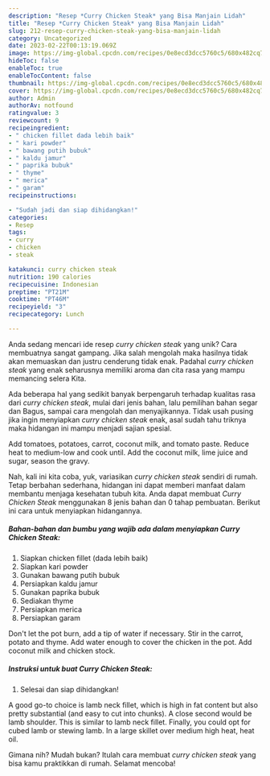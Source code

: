 ```yaml
---
description: "Resep *Curry Chicken Steak* yang Bisa Manjain Lidah"
title: "Resep *Curry Chicken Steak* yang Bisa Manjain Lidah"
slug: 212-resep-curry-chicken-steak-yang-bisa-manjain-lidah
category: Uncategorized
date: 2023-02-22T00:13:19.069Z
image: https://img-global.cpcdn.com/recipes/0e8ecd3dcc5760c5/680x482cq70/curry-chicken-steak-foto-resep-utama.jpg
hideToc: false
enableToc: true
enableTocContent: false
thumbnail: https://img-global.cpcdn.com/recipes/0e8ecd3dcc5760c5/680x482cq70/curry-chicken-steak-foto-resep-utama.jpg
cover: https://img-global.cpcdn.com/recipes/0e8ecd3dcc5760c5/680x482cq70/curry-chicken-steak-foto-resep-utama.jpg
author: Admin
authorAv: notfound
ratingvalue: 3
reviewcount: 9
recipeingredient:
- " chicken fillet dada lebih baik"
- " kari powder"
- " bawang putih bubuk"
- " kaldu jamur"
- " paprika bubuk"
- " thyme"
- " merica"
- " garam"
recipeinstructions:

- "Sudah jadi dan siap dihidangkan!"
categories:
- Resep
tags:
- curry
- chicken
- steak

katakunci: curry chicken steak 
nutrition: 190 calories
recipecuisine: Indonesian
preptime: "PT21M"
cooktime: "PT46M"
recipeyield: "3"
recipecategory: Lunch

---
```





Anda sedang mencari ide resep *curry chicken steak* yang unik? Cara membuatnya sangat gampang. Jika salah mengolah maka hasilnya tidak akan memuaskan dan justru cenderung tidak enak. Padahal *curry chicken steak* yang enak seharusnya memiliki aroma dan cita rasa yang mampu memancing selera Kita.





Ada beberapa hal yang sedikit banyak berpengaruh terhadap kualitas rasa dari *curry chicken steak*, mulai dari jenis bahan, lalu pemilihan bahan segar dan Bagus, sampai cara mengolah dan menyajikannya. Tidak usah pusing jika ingin menyiapkan *curry chicken steak* enak,      asal sudah tahu triknya maka hidangan ini mampu menjadi sajian spesial.














Add tomatoes, potatoes, carrot, coconut milk, and tomato paste. Reduce heat to medium-low and cook until. Add the coconut milk, lime juice and sugar, season the gravy.






Nah, kali ini kita coba, yuk, variasikan *curry chicken steak* sendiri di rumah. Tetap berbahan sederhana, hidangan ini dapat memberi manfaat dalam membantu menjaga kesehatan tubuh kita. Anda dapat membuat *Curry Chicken Steak* menggunakan 8 jenis bahan dan 0 tahap pembuatan. Berikut ini cara untuk menyiapkan hidangannya.

<!--inarticleads1-->

##### Bahan-bahan dan bumbu yang wajib ada dalam menyiapkan *Curry Chicken Steak*:

1. Siapkan  chicken fillet (dada lebih baik)
1. Siapkan  kari powder
1. Gunakan  bawang putih bubuk
1. Persiapkan  kaldu jamur
1. Gunakan  paprika bubuk
1. Sediakan  thyme
1. Persiapkan  merica
1. Persiapkan  garam


Don&#39;t let the pot burn, add a tip of water if necessary. Stir in the carrot, potato and thyme. Add water enough to cover the chicken in the pot. Add coconut milk and chicken stock. 

<!--inarticleads2-->

##### Instruksi untuk buat *Curry Chicken Steak*:


1. Selesai dan siap dihidangkan!

A good go-to choice is lamb neck fillet, which is high in fat content but also pretty substantial (and easy to cut into chunks). A close second would be lamb shoulder. This is similar to lamb neck fillet. Finally, you could opt for cubed lamb or stewing lamb. In a large skillet over medium high heat, heat oil. 

Gimana nih? Mudah bukan? Itulah cara membuat *curry chicken steak* yang bisa kamu praktikkan di rumah. Selamat mencoba!
